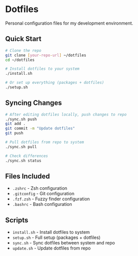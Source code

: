 # Dotfiles

Personal configuration files for my development environment.

## Quick Start

```bash
# Clone the repo
git clone [your-repo-url] ~/dotfiles
cd ~/dotfiles

# Install dotfiles to your system
./install.sh

# Or set up everything (packages + dotfiles)
./setup.sh
```

## Syncing Changes

```bash
# After editing dotfiles locally, push changes to repo
./sync.sh push
git add .
git commit -m "Update dotfiles"
git push

# Pull dotfiles from repo to system
./sync.sh pull

# Check differences
./sync.sh status
```

## Files Included

- `.zshrc` - Zsh configuration
- `.gitconfig` - Git configuration
- `.fzf.zsh` - Fuzzy finder configuration
- `.bashrc` - Bash configuration

## Scripts

- `install.sh` - Install dotfiles to system
- `setup.sh` - Full setup (packages + dotfiles)
- `sync.sh` - Sync dotfiles between system and repo
- `update.sh` - Update dotfiles from repo
